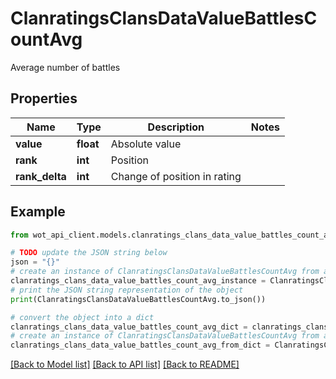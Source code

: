 # ClanratingsClansDataValueBattlesCountAvg

Average number of battles

## Properties

Name | Type | Description | Notes
------------ | ------------- | ------------- | -------------
**value** | **float** | Absolute value | 
**rank** | **int** | Position | 
**rank_delta** | **int** | Change of position in rating | 

## Example

```python
from wot_api_client.models.clanratings_clans_data_value_battles_count_avg import ClanratingsClansDataValueBattlesCountAvg

# TODO update the JSON string below
json = "{}"
# create an instance of ClanratingsClansDataValueBattlesCountAvg from a JSON string
clanratings_clans_data_value_battles_count_avg_instance = ClanratingsClansDataValueBattlesCountAvg.from_json(json)
# print the JSON string representation of the object
print(ClanratingsClansDataValueBattlesCountAvg.to_json())

# convert the object into a dict
clanratings_clans_data_value_battles_count_avg_dict = clanratings_clans_data_value_battles_count_avg_instance.to_dict()
# create an instance of ClanratingsClansDataValueBattlesCountAvg from a dict
clanratings_clans_data_value_battles_count_avg_from_dict = ClanratingsClansDataValueBattlesCountAvg.from_dict(clanratings_clans_data_value_battles_count_avg_dict)
```
[[Back to Model list]](../README.md#documentation-for-models) [[Back to API list]](../README.md#documentation-for-api-endpoints) [[Back to README]](../README.md)


